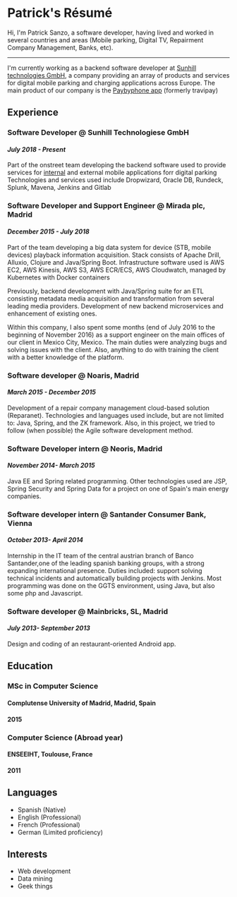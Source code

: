 # Patrick's Résumé

Hi, I'm Patrick Sanzo, a software developer, having lived and worked in several countries and areas (Mobile parking, Digital TV, Repairment Company Management, Banks, etc).
* * *
I'm currently working as a backend software developer at [Sunhill technologies GmbH](https://www.sunhill-technologies.com/), a company providing an array of products and services for digital mobile parking and charging applications across Europe. The main product of our company is the [Paybyphone app](https://paybyphone-parken.de/) (formerly travipay)

## Experience

### Software Developer @ **Sunhill Technologiese GmbH**
#### _July 2018 - Present_
Part of the onstreet team developing the backend software used to provide services for [internal](https://paybyphone-parken.de/) and external mobile applications forr digital parking
Technologies and services used include Dropwizard, Oracle DB, Rundeck, Splunk, Mavena, Jenkins and Gitlab

### Software Developer and Support Engineer @ **Mirada plc, Madrid**
#### _December 2015 - July 2018_
Part of the team developing a big data system for device (STB, mobile devices) playback information acquisition. Stack consists of Apache Drill, Alluxio, Clojure and Java/Spring Boot.  Infrastructure software used is AWS EC2, AWS Kinesis, AWS S3, AWS ECR/ECS, AWS Cloudwatch, managed by Kubernetes with Docker containers

Previously, backend development with Java/Spring suite for an ETL consisting metadata media acquisition and transformation from several leading media providers.  Development of new backend microservices and enhancement of existing ones.

Within this company, I also spent some months (end of July 2016 to the beginning of November 2016) as a support engineer on the main offices of our client in Mexico City, Mexico. The main duties were analyzing bugs and solving issues with the client. Also, anything to do with training the client with a better knowledge of the platform.


### Software developer @ **Noaris, Madrid**
#### _March 2015 - December 2015_
Development of a repair company management cloud-based solution (Reparanet). Technologies and languages used include, but are not limited to: Java, Spring, and the ZK framework. Also, in this project, we tried to follow (when possible) the Agile software development method.

### Software Developer intern @ **Neoris, Madrid**
#### _November 2014- March 2015_
Java EE and Spring related programming. Other technologies used are JSP, Spring Security and Spring Data for a project on one of Spain's main energy companies.

### Software developer intern @ **Santander Consumer Bank, Vienna**
#### _October 2013- April 2014_
Internship in the IT team of the central austrian branch of Banco Santander,one of the leading spanish banking groups, with a strong expanding international presence. Duties included: support solving technical incidents and automatically building projects with Jenkins. Most programming was done on the GGTS environment, using Java, but also some php and Javascript.

### Software developer @ **Mainbricks, SL, Madrid**
#### _July 2013- September 2013_
Design and coding of an restaurant-oriented Android app.

## Education

### MSc in Computer Science
#### **Complutense University of Madrid**, Madrid, Spain
#### 2015
### Computer Science (Abroad year)
#### **ENSEEIHT**, Toulouse, France
#### 2011

## Languages
* Spanish (Native)
* English (Professional)
* French (Professional)
* German (Limited proficiency)


## Interests
* Web development
* Data mining
* Geek things

